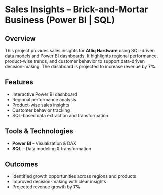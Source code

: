 # Sales Insights – Brick-and-Mortar Business (Power BI | SQL)

## Overview  
This project provides sales insights for **Atliq Hardware** using SQL-driven data models and Power BI dashboards. It highlights regional performance, product-wise trends, and customer behavior to support data-driven decision-making. The dashboard is projected to increase revenue by **7%**.

## Features  
- Interactive Power BI dashboard  
- Regional performance analysis  
- Product-wise sales insights  
- Customer behavior tracking  
- SQL-based data extraction and transformation  

## Tools & Technologies  
- **Power BI** – Visualization & DAX  
- **SQL** – Data modeling & transformation  

## Outcomes  
- Identified growth opportunities across regions and products  
- Improved decision-making with clear insights  
- Projected revenue growth by **7%**  

